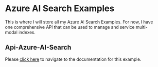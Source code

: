 # Azure AI Search Examples
This is where I will store all my Azure AI Search Examples.  For now, I have one comprehensive API that can be used to manage and service multi-modal indexes.

## Api-Azure-AI-Search
Please [click here](./Azure-AI-Search-API/README.MD) to navigate to the documentation for this example. 
